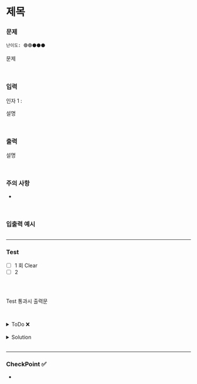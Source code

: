 # 제목

### 문제 
`난이도: 🟢🟢⚫️⚫️⚫️`

문제



<br>

### 입력

인자 1 : 

설명

<br>

### 출력

설명

<br>

### 주의 사항

-

<br>

### 입출력 예시

```Java

```

---

### Test

- [ ] 1 회 Clear
- [ ] 2 

```java

```

<br>

Test 통과시 출력문
```java

```

<br>

<details>
    <summary>ToDo ❌</summary>

- [ ] Test Clear!
- [ ] CheckPoint 작성! 
</details>

<br>

<details>
    <summary>Solution</summary>

```java
    
```
</details>

<br>

---

### CheckPoint ✅

-
 
